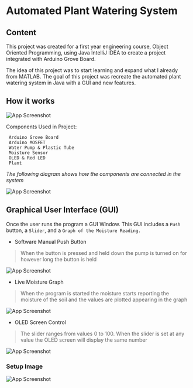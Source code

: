 # Automated Plant Watering System

## Content 

This project was created for a first year engineering course, Object Oriented Programming, using Java IntelliJ IDEA to create a 
project integrated with Arduino Grove Board.

The idea of this project was to start learning and expand what I already from MATLAB. The goal of this project was recreate
the automated plant watering system in Java with a GUI and new features.

## How it works  

![App Screenshot](https://media.giphy.com/media/w6kq9zq2x0usB4EdO9/giphy.gif)

Components Used in Project: 

```
 Arduino Grove Board
 Arduino MOSFET
 Water Pump & Plastic Tube
 Moisture Sensor
 OLED & Red LED
 Plant 
```

*The following diagram shows how the components are connected in the system*

![App Screenshot](https://i.imgur.com/VAEyiEp.png?1)

## Graphical User Interface (GUI) 

Once the user runs the program a GUI Window. This GUI includes a `Push` button, a `Slider`, and a `Graph of the Moisture Reading.` 

* Software Manual Push Button
> When the button is pressed and held down the pump is turned on for however long the button is held 

![App Screenshot](https://media.giphy.com/media/yG8vojuakb8mnvIHWj/giphy.gif)

* Live Moisture Graph

> When the program is started the moisture starts reporting the moisture of the soil and the values are plotted appearing in the graph

![App Screenshot](https://i.imgur.com/YBAGc7Y.jpg)

* OLED Screen Control
> The slider ranges from values 0 to 100. When the slider is set at any value the OLED screen will display the same number

![App Screenshot](https://media.giphy.com/media/yG8vojuakb8mnvIHWj/giphy.gif)   

### Setup Image

![App Screenshot](https://i.imgur.com/wnaGpqT.png)
